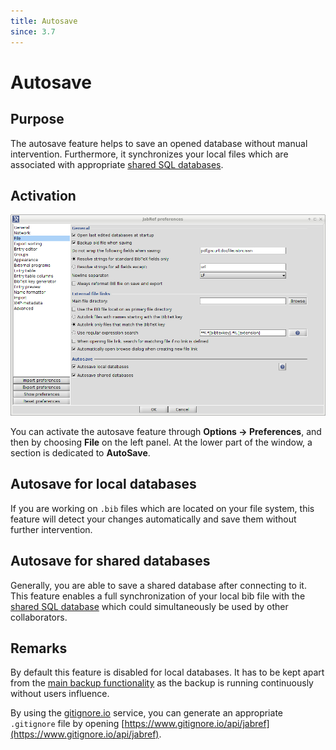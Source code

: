 ```yaml
---
title: Autosave
since: 3.7
---
```


# Autosave

## Purpose

The autosave feature helps to save an opened database without manual intervention. Furthermore, it synchronizes your local files which are associated with appropriate [shared SQL databases](../collaborative-work/sqldatabase.md).

## Activation

![Screenshot of the autosave preferences](../../.gitbook/assets/autosave.png)

You can activate the autosave feature through **Options → Preferences**, and then by choosing **File** on the left panel. At the lower part of the window, a section is dedicated to **AutoSave**.

## Autosave for local databases

If you are working on `.bib` files which are located on your file system, this feature will detect your changes automatically and save them without further intervention.

## Autosave for shared databases

Generally, you are able to save a shared database after connecting to it. This feature enables a full synchronization of your local bib file with the [shared SQL database](../collaborative-work/sqldatabase.md) which could simultaneously be used by other collaborators.

## Remarks

By default this feature is disabled for local databases. It has to be kept apart from the [main backup functionality](backup.md) as the backup is running continuously without users influence.

By using the [gitignore.io](https://www.gitignore.io/) service, you can generate an appropriate `.gitignore` file by opening [https://www.gitignore.io/api/jabref](https://www.gitignore.io/api/jabref).
